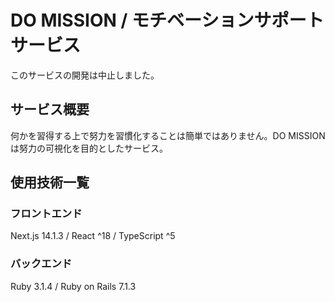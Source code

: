 # DO MISSION / モチベーションサポートサービス 
このサービスの開発は中止しました。

## サービス概要
何かを習得する上で努力を習慣化することは簡単ではありません。DO MISSIONは努力の可視化を目的としたサービス。

## 使用技術一覧
### フロントエンド
Next.js 14.1.3 / React ^18 / TypeScript ^5
### バックエンド
Ruby 3.1.4 / Ruby on Rails 7.1.3
